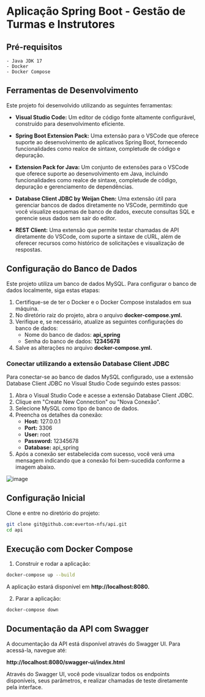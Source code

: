 # Aplicação Spring Boot - Gestão de Turmas e Instrutores


## Pré-requisitos

    - Java JDK 17
    - Docker
    - Docker Compose

## Ferramentas de Desenvolvimento

Este projeto foi desenvolvido utilizando as seguintes ferramentas:

 - **Visual Studio Code:** Um editor de código fonte altamente configurável, construído para desenvolvimento eficiente.

 - **Spring Boot Extension Pack:** Uma extensão para o VSCode que oferece suporte ao desenvolvimento de aplicativos Spring Boot, fornecendo funcionalidades como realce de sintaxe, completude de código e depuração.

 - **Extension Pack for Java:** Um conjunto de extensões para o VSCode que oferece suporte ao desenvolvimento em Java, incluindo funcionalidades como realce de sintaxe, completude de código, depuração e gerenciamento de dependências.

 - **Database Client JDBC by Weijan Chen:** Uma extensão útil para gerenciar bancos de dados diretamente no VSCode, permitindo que você visualize esquemas de banco de dados, execute consultas SQL e gerencie seus dados sem sair do editor.
   
 - **REST Client:** Uma extensão que permite testar chamadas de API diretamente do VSCode, com suporte a sintaxe de cURL, além de oferecer recursos como histórico de solicitações e visualização de respostas.

## Configuração do Banco de Dados

Este projeto utiliza um banco de dados MySQL. Para configurar o banco de dados localmente, siga estas etapas:

1. Certifique-se de ter o Docker e o Docker Compose instalados em sua máquina.
2. No diretório raiz do projeto, abra o arquivo **docker-compose.yml.**
3. Verifique e, se necessário, atualize as seguintes configurações do banco de dados:
   - Nome do banco de dados: **api_spring**
   - Senha do banco de dados: **12345678**
4. Salve as alterações no arquivo **docker-compose.yml.**

### Conectar utilizando a extensão Database Client JDBC

Para conectar-se ao banco de dados MySQL configurado, use a extensão Database Client JDBC no Visual Studio Code seguindo estes passos:

1. Abra o Visual Studio Code e acesse a extensão Database Client JDBC.
2. Clique em "Create New Connection" ou "Nova Conexão".
3. Selecione MySQL como tipo de banco de dados.
4. Preencha os detalhes da conexão:
   - **Host:** 127.0.0.1
   - **Port:** 3306
   - **User:** root
   - **Password:** 12345678
   - **Database:** api_spring
5. Após a conexão ser estabelecida com sucesso, você verá uma mensagem indicando que a conexão foi bem-sucedida conforme a imagem abaixo.

![image](https://github.com/everton-nfs/api/assets/43849964/7b6b0616-1571-4986-9a48-d7168b32b5d7)

## Configuração Inicial

Clone e entre no diretório do projeto:

```sh
git clone git@github.com:everton-nfs/api.git
cd api
```
## Execução com Docker Compose

1. Construir e rodar a aplicação:

```sh
docker-compose up --build
```
A aplicação estará disponível em **http://localhost:8080.**

2. Parar a aplicação:

```sh
docker-compose down
```

## Documentação da API com Swagger

A documentação da API está disponível através do Swagger UI. Para acessá-la, navegue até:

**http://localhost:8080/swagger-ui/index.html**

Através do Swagger UI, você pode visualizar todos os endpoints disponíveis, seus parâmetros, e realizar chamadas de teste diretamente pela interface.

